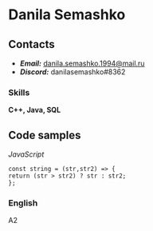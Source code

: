﻿
# Danila Semashko
 
## Contacts  

+ _**Email:**_ danila.semashko.1994@mail.ru 
+ _**Discord:**_ danilasemashko#8362
  
### Skills  

**C++, Java, SQL**  
  
Code samples  
-  
*JavaScript*  
```  
const string = (str,str2) => {  
return (str > str2) ? str : str2;  
};  
```  
  
### English  
A2
